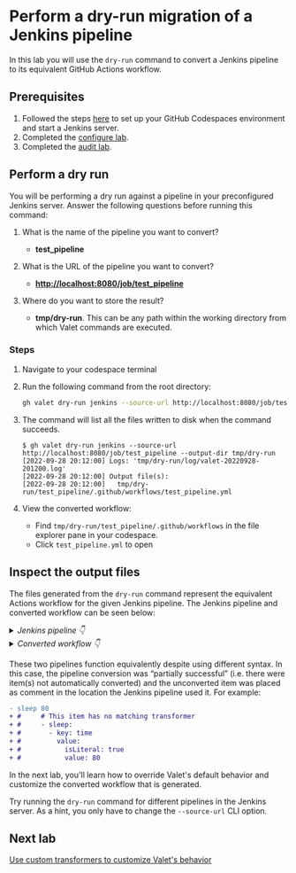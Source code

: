 # Perform a dry-run migration of a Jenkins pipeline

In this lab you will use the `dry-run` command to convert a Jenkins pipeline to its equivalent GitHub Actions workflow.

## Prerequisites

1. Followed the steps [here](./readme.md#configure-your-codespace) to set up your GitHub Codespaces environment and start a Jenkins server.
2. Completed the [configure lab](./1-configure.md#configuring-credentials).
3. Completed the [audit lab](./2-audit.md).

## Perform a dry run

You will be performing a dry run against a pipeline in your preconfigured Jenkins server. Answer the following questions before running this command:

1. What is the name of the pipeline you want to convert?
    - __test_pipeline__

2. What is the URL of the pipeline you want to convert?
    - __<http://localhost:8080/job/test_pipeline>__

3. Where do you want to store the result?
    - __tmp/dry-run__. This can be any path within the working directory from which Valet commands are executed.

### Steps

1. Navigate to your codespace terminal
2. Run the following command from the root directory:

    ```bash
    gh valet dry-run jenkins --source-url http://localhost:8080/job/test_pipeline --output-dir tmp/dry-run
    ```

3. The command will list all the files written to disk when the command succeeds.

    ```console
    $ gh valet dry-run jenkins --source-url http://localhost:8080/job/test_pipeline --output-dir tmp/dry-run
    [2022-09-28 20:12:00] Logs: 'tmp/dry-run/log/valet-20220928-201200.log'         
    [2022-09-28 20:12:00] Output file(s):                                           
    [2022-09-28 20:12:00]   tmp/dry-run/test_pipeline/.github/workflows/test_pipeline.yml
    ```

4. View the converted workflow:
    - Find `tmp/dry-run/test_pipeline/.github/workflows` in the file explorer pane in your codespace.
    - Click `test_pipeline.yml` to open

## Inspect the output files

The files generated from the `dry-run` command represent the equivalent Actions workflow for the given Jenkins pipeline. The Jenkins pipeline and converted workflow can be seen below:

<details>
  <summary><em>Jenkins pipeline 👇</em></summary>

```groovy
pipeline {
    agent {
        label 'TeamARunner'
    }

    environment {
        DISABLE_AUTH = 'true'
        DB_ENGINE    = 'sqlite'
    }

    stages {
        stage('build') {
            steps {
                echo "Database engine is ${DB_ENGINE}"
                sleep 80
                echo "DISABLE_AUTH is ${DISABLE_AUTH}"
            }
        }
        stage('test') {
            steps{
                junit '**/target/*.xml'
            }
        }
    }
}
```

</details>

<details>
  <summary><em>Converted workflow 👇</em></summary>

```yaml
name: test_pipeline
on:
  push:
    paths: "*"
  schedule:
  - cron: 0-29/10 * * * *
env:
  DISABLE_AUTH: 'true'
  DB_ENGINE: sqlite
jobs:
  build:
    runs-on:
      - self-hosted
      - TeamARunner
    steps:
    - name: checkout
      uses: actions/checkout@v2
    - name: echo message
      run: echo "Database engine is ${{ env.DB_ENGINE }}"
#     # This item has no matching transformer
#     - sleep:
#       - key: time
#         value:
#           isLiteral: true
#           value: 80
    - name: echo message
      run: echo "DISABLE_AUTH is ${{ env.DISABLE_AUTH }}"
  test:
    runs-on:
      - self-hosted
      - TeamARunner
    needs: build
    steps:
    - name: checkout
      uses: actions/checkout@v2
    - name: Publish test results
      uses: EnricoMi/publish-unit-test-result-action@v1.7
      if: always()
      with:
        files: "**/target/*.xml"
```

</details>

These two pipelines function equivalently despite using different syntax. In this case, the pipeline conversion was “partially successful” (i.e. there were item(s) not automatically converted) and the unconverted item was placed as comment in the location the Jenkins pipeline used it. For example:

```diff
- sleep 80
+ #     # This item has no matching transformer
+ #     - sleep:
+ #       - key: time
+ #         value:
+ #           isLiteral: true
+ #           value: 80
```

In the next lab, you'll learn how to override Valet's default behavior and customize the converted workflow that is generated.

Try running the `dry-run` command for different pipelines in the Jenkins server. As a hint, you only have to change the `--source-url` CLI option.

## Next lab

[Use custom transformers to customize Valet's behavior](5-custom-transformers.md)
